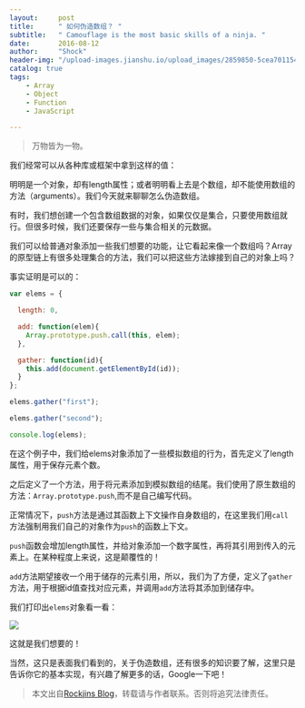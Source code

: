 ```yaml
---
layout:     post
title:      " 如何伪造数组？ "
subtitle:   " Camouflage is the most basic skills of a ninja. "
date:       2016-08-12
author:     "Shock"
header-img: "/upload-images.jianshu.io/upload_images/2859850-5cea7011542ce57d.jpg?imageMogr2/auto-orient/strip%7CimageView2/2/w/1240"
catalog: true
tags:
    - Array
    - Object
    - Function
    - JavaScript

---
```


> 万物皆为一物。

我们经常可以从各种库或框架中拿到这样的值：

明明是一个对象，却有length属性；或者明明看上去是个数组，却不能使用数组的方法（arguments）。我们今天就来聊聊怎么伪造数组。

有时，我们想创建一个包含数组数据的对象，如果仅仅是集合，只要使用数组就行。但很多时候，我们还要保存一些与集合相关的元数据。

我们可以给普通对象添加一些我们想要的功能，让它看起来像一个数组吗？Array的原型链上有很多处理集合的方法，我们可以把这些方法嫁接到自己的对象上吗？

事实证明是可以的：

```javascript
var elems = {

  length: 0,                                                

  add: function(elem){                                      
    Array.prototype.push.call(this, elem);
  },

  gather: function(id){                                     
    this.add(document.getElementById(id));
  }
};

elems.gather("first");                                     

elems.gather("second");              

console.log(elems);                   
```

在这个例子中，我们给elems对象添加了一些模拟数组的行为，首先定义了length属性，用于保存元素个数。

之后定义了一个方法，用于将元素添加到模拟数组的结尾。我们使用了原生数组的方法：`Array.prototype.push`,而不是自己编写代码。

正常情况下，`push`方法是通过其函数上下文操作自身数组的，在这里我们用`call`方法强制用我们自己的对象作为`push`的函数上下文。

`push`函数会增加length属性，并给对象添加一个数字属性，再将其引用到传入的元素上。在某种程度上来说，这是颠覆性的！

`add`方法期望接收一个用于储存的元素引用，所以，我们为了方便，定义了`gather`方法，用于根据id值查找对应元素，并调用`add`方法将其添加到储存中。

我们打印出`elems`对象看一看：

![](https://upload-images.jianshu.io/upload_images/2859850-bd6b647f0354c477.png?imageMogr2/auto-orient/strip%7CimageView2/2/w/1240)

这就是我们想要的！

当然，这只是表面我们看到的，关于伪造数组，还有很多的知识要了解，这里只是告诉你它的基本实现，有兴趣了解更多的话，Google一下吧！

> 本文出自[Rockjins Blog](https://rockjins.github.io)，转载请与作者联系。否则将追究法律责任。
